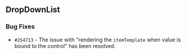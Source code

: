 ## DropDownList

### Bug Fixes

- `#254713` - The issue with "rendering the `itemTemplate` when value is bound to the control" has been resolved.
